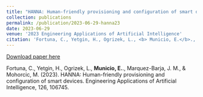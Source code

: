 ```yaml
---
title: "HANNA: Human-friendly provisioning and configuration of smart devices"
collection: publications
permalink: /publication/2023-06-29-hanna23
date: 2023-06-29
venue: '2023 Engineering Applications of Artificial Intelligence'
citation: 'Fortuna, C., Yetgin, H., Ogrizek, L., <b> Municio, E.</b>., Marquez-Barja, J. M., & Mohorcic, M. (2023). HANNA: Human-friendly provisioning and configuration of smart devices. Engineering Applications of Artificial Intelligence, 126, 106745.'
---
```


[Download paper here](https://www.sciencedirect.com/science/article/pii/S0952197623009296)

Fortuna, C., Yetgin, H., Ogrizek, L., <b> Municio, E.</b>., Marquez-Barja, J. M., & Mohorcic, M. (2023). HANNA: Human-friendly provisioning and configuration of smart devices. Engineering Applications of Artificial Intelligence, 126, 106745.